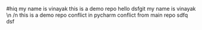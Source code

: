 #hiq
my name is vinayak
this is a demo repo
hello
dsfgit
my name is vinayak \n /n
this is a demo repo
conflict in pycharm
conflict from main repo
sdfq
dsf

